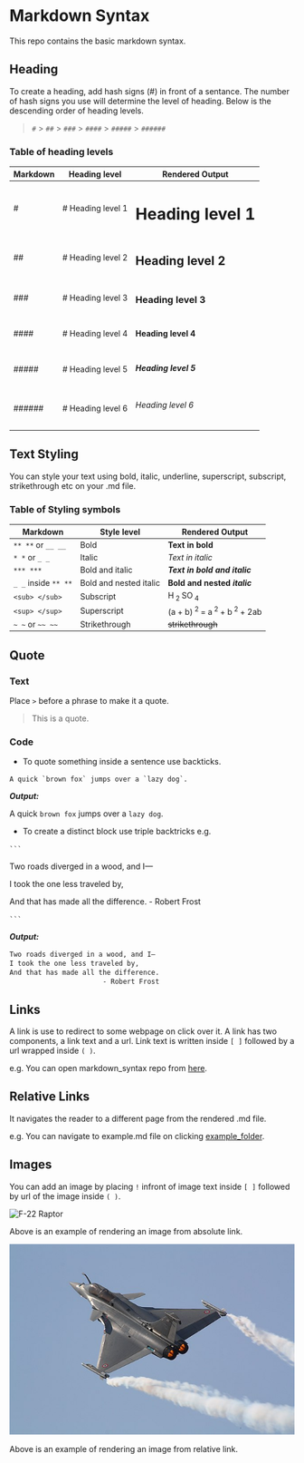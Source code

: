 # Markdown Syntax

This repo contains the basic markdown syntax.

## Heading

To create a heading, add hash signs (#) in front of a sentance. The number of hash signs you use will determine the level of heading. Below is the descending order of heading levels.

> `#` > `##` >  `###` > `####` > `#####` > `######`


### Table of heading levels

| Markdown | Heading level              | Rendered Output            |
| -------- | -------------------------- | -------------------------- |
| #        |     # Heading level 1      | <h1> Heading level 1 </h1> |
| ##       |     # Heading level 2      | <h2> Heading level 2 </h2> |
| ###      |     # Heading level 3      | <h3> Heading level 3 </h3> |
| ####     |     # Heading level 4      | <h4> Heading level 4 </h4> |
| #####    |     # Heading level 5      | <h5> Heading level 5 </h5> |
| ######   |     # Heading level 6      | <h6> Heading level 6 </h6> |

## Text Styling

You can style your text using bold, italic, underline, superscript, subscript, strikethrough etc on your .md file.

### Table of Styling symbols

| Markdown              | Style level            | Rendered Output                                                 |
| --------------------- | ---------------------- | --------------------------------------------------------------- |
| `** **` or `__ __`    | Bold                   | <b> Text in bold </b>                                           |
| `* *` or `_ _`        | Italic                 | <I> Text in italic </I>                                         |
| `*** ***`             | Bold and italic        | <b><i> Text in bold and italic </i></b>                         |
| `_ _` inside `** **`  | Bold and nested italic | <b> Bold and nested <i> italic </i></b>                         |
| `<sub> </sub>`        | Subscript              | H<sub> 2 </sub>SO<sub> 4 </sub>                                 |
| `<sup> </sup>`        | Superscript            | (a + b)<sup> 2 </sup> = a<sup> 2 </sup> + b<sup> 2 </sup> + 2ab |
| `~ ~` or `~~ ~~`      | Strikethrough          | ~~strikethrough~~ |

## Quote

### Text 

Place `>` before a phrase to make it a quote. 
> This is a quote.

### Code

* To quote something inside a sentence use backticks.

```
A quick `brown fox` jumps over a `lazy dog`.

```
***Output:*** 

A quick `brown fox` jumps over a `lazy dog`.

* To create a distinct block use triple backtricks e.g.

` ``` `

Two roads diverged in a wood, and I—

I took the one less traveled by,

And that has made all the difference.
                       - Robert Frost
                                             
` ``` `

***Output:*** 

```
Two roads diverged in a wood, and I—
I took the one less traveled by,
And that has made all the difference.
                       - Robert Frost
```

## Links

A link is use to redirect to some webpage on click over it. A link has two components, a link text and a url. Link text is written inside `[ ]` followed by a url wrapped inside `( )`.

e.g. You can open markdown_syntax repo from [here](https://github.com/mnknegi/markdown_syntax).

## Relative Links

It navigates the reader to a different page from the rendered .md file.

e.g. You can navigate to example.md file on clicking [example_folder](example_folder/example.md).

## Images

You can add an image by placing `!` infront of image text inside `[ ]` followed by url of the image inside `( )`.

![F-22 Raptor](https://images4.alphacoders.com/414/thumb-1920-41416.jpg)

Above is an example of rendering an image from absolute link.

![Rafale](example_folder/Rafale.jpeg)

Above is an example of rendering an image from relative link.
